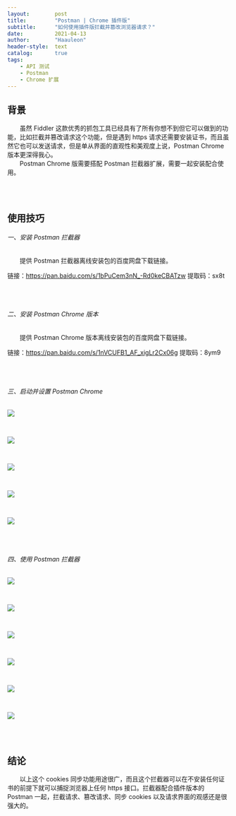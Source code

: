 ```yaml
---
layout:        post
title:         "Postman | Chrome 插件版"
subtitle:      "如何使用插件版拦截并篡改浏览器请求？"
date:          2021-04-13
author:        "Haauleon"
header-style:  text
catalog:       true
tags:
    - API 测试
    - Postman
    - Chrome 扩展
---
```


## 背景
&emsp;&emsp;虽然 Fiddler 这款优秀的抓包工具已经具有了所有你想不到但它可以做到的功能，比如拦截并篡改请求这个功能，但是遇到 https 请求还需要安装证书，而且虽然它也可以发送请求，但是单从界面的直观性和美观度上说，Postman Chrome 版本更深得我心。       
&emsp;&emsp;Postman Chrome 版需要搭配 Postman 拦截器扩展，需要一起安装配合使用。

<br><br>

## 使用技巧
###### 一、安装 Postman 拦截器        
&emsp;&emsp;提供 Postman 拦截器离线安装包的百度网盘下载链接。          

链接：https://pan.baidu.com/s/1bPuCem3nN_-Rd0keCBATzw 提取码：sx8t 

<br><br>

###### 二、安装 Postman Chrome 版本
&emsp;&emsp;提供 Postman Chrome 版本离线安装包的百度网盘下载链接。              

链接：https://pan.baidu.com/s/1nVCUFB1_AF_xigLr2Cx06g 提取码：8ym9 

<br><br>

###### 三、启动并设置 Postman Chrome
![](\img\in-post\post-postman\2021-04-13-postman-chrome-1.png)        

<br>

![](\img\in-post\post-postman\2021-04-13-postman-chrome-2.png)       

<br>

![](\img\in-post\post-postman\2021-04-13-postman-chrome-3.png)      

<br>

![](\img\in-post\post-postman\2021-04-13-postman-chrome-4.png)        

<br>

![](\img\in-post\post-postman\2021-04-13-postman-chrome-5.png)

<br><br>

###### 四、使用 Postman 拦截器     
![](\img\in-post\post-postman\2021-04-13-postman-chrome-6.png)       

<br>     

![](\img\in-post\post-postman\2021-04-13-postman-chrome-7.png)      

<br>

![](\img\in-post\post-postman\2021-04-13-postman-chrome-8.png)       

<br>

![](\img\in-post\post-postman\2021-04-13-postman-chrome-9.png)      

<br>

![](\img\in-post\post-postman\2021-04-13-postman-chrome-10.png)     

<br>     

![](\img\in-post\post-postman\2021-04-13-postman-chrome-11.png)

<br><br>

## 结论
&emsp;&emsp;以上这个 cookies 同步功能用途很广，而且这个拦截器可以在不安装任何证书的前提下就可以捕捉浏览器上任何 https 接口。拦截器配合插件版本的 Postman 一起，拦截请求、篡改请求、同步 cookies 以及请求界面的观感还是很强大的。